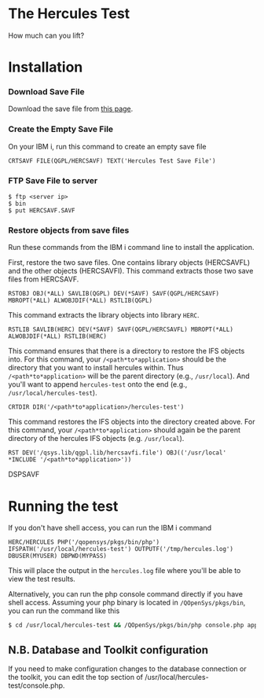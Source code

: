 # The Hercules Test
How much can you lift?

# Installation
### Download Save File
Download the save file from <a href="https://github.com/K3S/hercules-test/releases" target="_blank">this page</a>.

### Create the Empty Save File
On your IBM i, run this command to create an empty save file
```
CRTSAVF FILE(QGPL/HERCSAVF) TEXT('Hercules Test Save File')
```

### FTP Save File to server
```
$ ftp <server ip>
$ bin
$ put HERCSAVF.SAVF
```

### Restore objects from save files
Run these commands from the IBM i command line to install the application.

First, restore the two save files. One contains library objects (HERCSAVFL) and the other objects (HERCSAVFI). This command extracts those two save files from HERCSAVF.
```
RSTOBJ OBJ(*ALL) SAVLIB(QGPL) DEV(*SAVF) SAVF(QGPL/HERCSAVF) MBROPT(*ALL) ALWOBJDIF(*ALL) RSTLIB(QGPL)
```

This command extracts the library objects into library `HERC`.
```
RSTLIB SAVLIB(HERC) DEV(*SAVF) SAVF(QGPL/HERCSAVFL) MBROPT(*ALL) ALWOBJDIF(*ALL) RSTLIB(HERC)
```

This command ensures that there is a directory to restore the IFS objects into. For this command, your `/<path*to*application>` should be the directory that you want to install hercules within. Thus `/<path*to*application>` will be the parent directory (e.g., `/usr/local`). And you'll want to append `hercules-test` onto the end (e.g., `/usr/local/hercules-test`).
```
CRTDIR DIR('/<path*to*application>/hercules-test')
```

This command restores the IFS objects into the directory created above. For this command, your `/<path*to*application>` should again be the parent directory of the hercules IFS objects (e.g. `/usr/local`).
```
RST DEV('/qsys.lib/qgpl.lib/hercsavfi.file') OBJ(('/usr/local' *INCLUDE '/<path*to*application>'))
```

DSPSAVF

# Running the test
If you don't have shell access, you can run the IBM i command
```
HERC/HERCULES PHP('/qopensys/pkgs/bin/php') IFSPATH('/usr/local/hercules-test') OUTPUTF('/tmp/hercules.log') DBUSER(MYUSER) DBPWD(MYPASS)         
```
This will place the output in the `hercules.log` file where you'll be able to view the test results.

Alternatively, you can run the php console command directly if you have shell access. Assuming your php binary is located in `/QOpenSys/pkgs/bin`, you can run the command like this
```bash
$ cd /usr/local/hercules-test && /QOpenSys/pkgs/bin/php console.php app:benchmark MYUSER MYPASS
```



## N.B. Database and Toolkit configuration
If you need to make configuration changes to the database connection or the toolkit, you can edit the top section of /usr/local/hercules-test/console.php.

